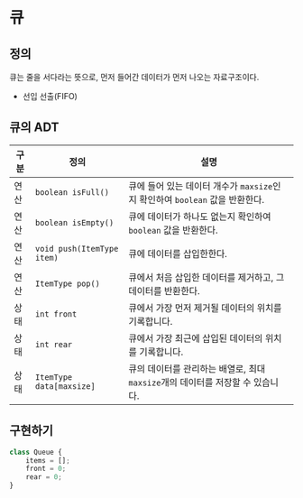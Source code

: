 # 큐

## 정의

큐는 줄을 서다라는 뜻으로, 먼저 들어간 데이터가 먼저 나오는 자료구조이다.

-   선입 선출(FIFO)

## 큐의 ADT

| 구분 | 정의                       | 설명                                                                           |
| ---- | -------------------------- | ------------------------------------------------------------------------------ |
| 연산 | `boolean isFull()`         | 큐에 들어 있는 데이터 개수가 `maxsize`인지 확인하여 `boolean` 값을 반환한다.   |
| 연산 | `boolean isEmpty()`        | 큐에 데이터가 하나도 없는지 확인하여 `boolean` 값을 반환한다.                  |
| 연산 | `void push(ItemType item)` | 큐에 데이터를 삽입한한다.                                                      |
| 연산 | `ItemType pop()`           | 큐에서 처음 삽입한 데이터를 제거하고, 그 데이터를 반환한다.                    |
| 상태 | `int front`                | 큐에서 가장 먼저 제거될 데이터의 위치를 기록합니다.                            |
| 상태 | `int rear`                 | 큐에서 가장 최근에 삽입된 데이터의 위치를 기록합니다.                          |
| 상태 | `ItemType data[maxsize]`   | 큐의 데이터를 관리하는 배열로, 최대 `maxsize`개의 데이터를 저장할 수 있습니다. |

## 구현하기

```javascript
class Queue {
    items = [];
    front = 0;
    rear = 0;
}
```
